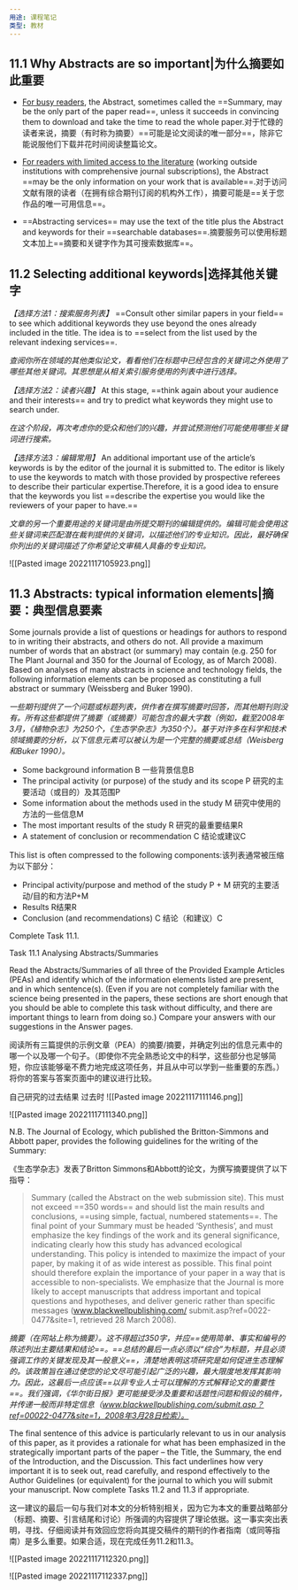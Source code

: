 ```yaml
---
用途: 课程笔记
类型: 教材
---
```

## 11.1 Why Abstracts are so important|为什么摘要如此重要

- <u>For busy readers</u>, the Abstract, sometimes called the ==Summary, may be the only part of the paper read==, unless it succeeds in convincing them to download and take the time to read the whole paper.对于忙碌的读者来说，摘要（有时称为摘要）==可能是论文阅读的唯一部分==，除非它能说服他们下载并花时间阅读整篇论文。

- <u>For readers with limited access to the literature</u> (working outside institutions with comprehensive journal subscriptions), the Abstract ==may be the only information on your work that is available==.对于访问文献有限的读者（在拥有综合期刊订阅的机构外工作），摘要可能是==关于您作品的唯一可用信息==。

- ==Abstracting services== may use the text of the title plus the Abstract and keywords for their ==searchable databases==.摘要服务可以使用标题文本加上==摘要和关键字作为其可搜索数据库==。

## 11.2 Selecting additional keywords|选择其他关键字

*【选择方法1：搜索服务列表】* ==Consult other similar papers in your field== to see which additional keywords they use beyond the ones already included in the title. The idea is to ==select from the list used by the relevant indexing services==. 

*查阅你所在领域的其他类似论文，看看他们在标题中已经包含的关键词之外使用了哪些其他关键词。其思想是从相关索引服务使用的列表中进行选择。*

*【选择方法2：读者兴趣】* At this stage, ==think again about your audience and their interests== and try to predict what keywords they might use to search under.

*在这个阶段，再次考虑你的受众和他们的兴趣，并尝试预测他们可能使用哪些关键词进行搜索。*

*【选择方法3：编辑常用】* An additional important use of the article’s keywords is by the editor of the journal it is submitted to. The editor is likely to use the keywords to match with those provided by prospective referees to describe their particular expertise.Therefore, it is a good idea to ensure that the keywords you list ==describe the expertise you would like the reviewers of your paper to have.==

*文章的另一个重要用途的关键词是由所提交期刊的编辑提供的。编辑可能会使用这些关键词来匹配潜在裁判提供的关键词，以描述他们的专业知识。因此，最好确保你列出的关键词描述了你希望论文审稿人具备的专业知识。*

![[Pasted image 20221117105923.png]]

## 11.3 Abstracts: typical information elements|摘要：典型信息要素

Some journals provide a list of questions or headings for authors to respond to in writing their abstracts, and others do not. All provide a maximum number of words that an abstract (or summary) may contain (e.g. 250 for The Plant Journal and 350 for the Journal of Ecology, as of March 2008). Based on analyses of many abstracts in science and technology fields, the following information elements can be proposed as constituting a full abstract or summary (Weissberg and Buker 1990).

*一些期刊提供了一个问题或标题列表，供作者在撰写摘要时回答，而其他期刊则没有。所有这些都提供了摘要（或摘要）可能包含的最大字数（例如，截至2008年3月，《植物杂志》为250个，《生态学杂志》为350个）。基于对许多在科学和技术领域摘要的分析，以下信息元素可以被认为是一个完整的摘要或总结（Weisberg和Buker 1990）。*

- Some background information  B 一些背景信息B
- The principal activity (or purpose) of the study and its scope  P 研究的主要活动（或目的）及其范围P
- Some information about the methods used in the study  M 研究中使用的方法的一些信息M
- The most important results of the study  R 研究的最重要结果R
- A statement of conclusion or recommendation  C 结论或建议C

This list is often compressed to the following components:该列表通常被压缩为以下部分：

- Principal activity/purpose and method of the study  P + M 研究的主要活动/目的和方法P+M
- Results  R结果R
- Conclusion (and recommendations)  C 结论（和建议）C

Complete Task 11.1.

Task 11.1 Analysing Abstracts/Summaries 

Read the Abstracts/Summaries of all three of the Provided Example Articles (PEAs) and identify which of the information elements listed are present, and in which sentence(s). (Even if you are not completely familiar with the science being presented in the papers, these sections are short enough that you should be able to complete this task without difficulty, and there are important things to learn from doing so.) Compare your answers with our suggestions in the Answer pages.

阅读所有三篇提供的示例文章（PEA）的摘要/摘要，并确定列出的信息元素中的哪一个以及哪一个句子。（即使你不完全熟悉论文中的科学，这些部分也足够简短，你应该能够毫不费力地完成这项任务，并且从中可以学到一些重要的东西。）将你的答案与答案页面中的建议进行比较。


自己研究的过去结果 过去时
![[Pasted image 20221117111146.png]]

![[Pasted image 20221117111340.png]]



N.B. The Journal of Ecology, which published the Britton-Simmons and Abbott paper, provides the following guidelines for the writing of the Summary:

《生态学杂志》发表了Britton Simmons和Abbott的论文，为撰写摘要提供了以下指导：

>Summary (called the Abstract on the web submission site). This must not exceed ==350 words== and should list the main results and conclusions, ==using simple, factual, numbered statements==. The final point of your Summary must be headed ‘Synthesis’, and must emphasize the key findings of the work and its general significance, indicating clearly how this study has advanced ecological understanding. This policy is intended to maximize the impact of your paper, by making it of as wide interest as possible. This final point should therefore explain the importance of your paper in a way that is accessible to non-specialists. We emphasize that the Journal is more likely to accept manuscripts that address important and topical questions and hypotheses, and deliver generic rather than specific messages (www.blackwellpublishing.com/ submit.asp?ref=0022-0477&site=1, retrieved 28 March 2008).

*摘要（在网站上称为摘要）。这不得超过350字，并应==使用简单、事实和编号的陈述列出主要结果和结论==。==总结的最后一点必须以“综合”为标题，并且必须强调工作的关键发现及其一般意义==，清楚地表明这项研究是如何促进生态理解的。该政策旨在通过使您的论文尽可能引起广泛的兴趣，最大限度地发挥其影响力。因此，这最后一点应该==以非专业人士可以理解的方式解释论文的重要性==。我们强调，《华尔街日报》更可能接受涉及重要和话题性问题和假设的稿件，并传递一般而非特定信息（www.blackwellpublishing.com/submit.asp？ref=00022-0477&site=1，2008年3月28日检索）。*

The final sentence of this advice is particularly relevant to us in our analysis of this paper, as it provides a rationale for what has been emphasized in the strategically important parts of the paper – the Title, the Summary, the end of the Introduction, and the Discussion. This fact underlines how very important it is to seek out, read carefully, and respond effectively to the Author Guidelines (or equivalent) for the journal to which you will submit your manuscript. Now complete Tasks 11.2 and 11.3 if appropriate.

这一建议的最后一句与我们对本文的分析特别相关，因为它为本文的重要战略部分（标题、摘要、引言结尾和讨论）所强调的内容提供了理论依据。这一事实突出表明，寻找、仔细阅读并有效回应您将向其提交稿件的期刊的作者指南（或同等指南）是多么重要。如果合适，现在完成任务11.2和11.3。

![[Pasted image 20221117112320.png]]

![[Pasted image 20221117112337.png]]


